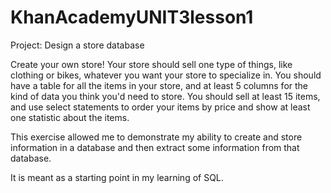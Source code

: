 # KhanAcademyUNIT3lesson1
Project: Design a store database  

Create your own store! Your store should sell one type of things, like clothing or bikes, whatever you want your store to specialize in. You should have a table for all the items in your store, and at least 5 columns for the kind of data you think you'd need to store. You should sell at least 15 items, and use select statements to order your items by price and show at least one statistic about the items.

This exercise allowed me to demonstrate my ability to create and store information in a database and then extract some information from that database. 

It is meant as a starting point in my learning of SQL. 
